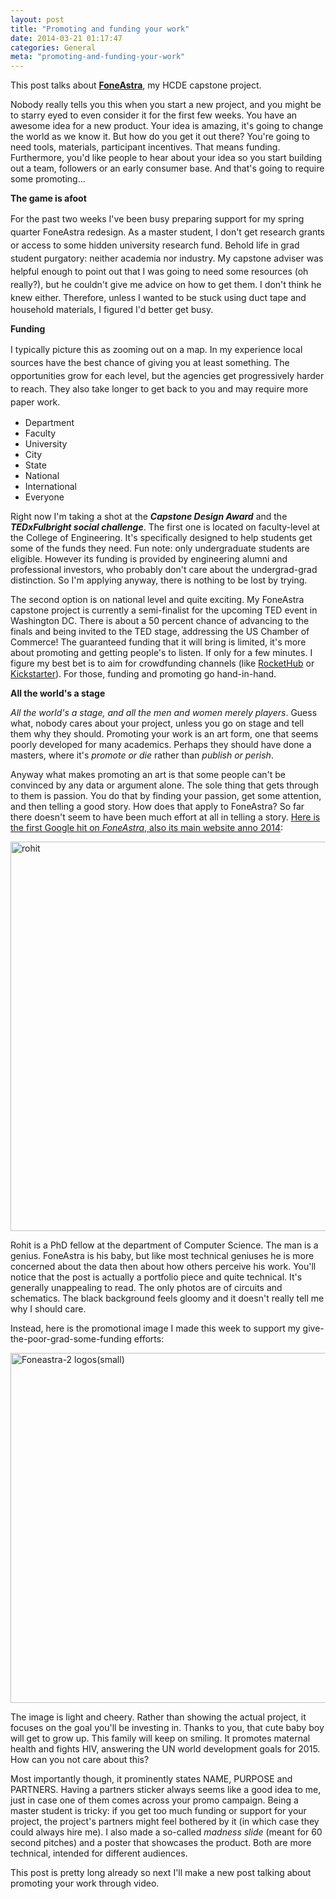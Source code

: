 ```yaml
---
layout: post
title: "Promoting and funding your work"
date: 2014-03-21 01:17:47
categories: General
meta: "promoting-and-funding-your-work"
---
```


This post talks about <a title="FoneAstra" href="http://koendecouck.com/?portfolio=foneastra"><strong>FoneAstra</strong></a>, my HCDE capstone project.

Nobody really tells you this when you start a new project, and you might be to starry eyed to even consider it for the first few weeks. You have an awesome idea for a new product. Your idea is amazing, it's going to change the world as we know it. But how do you get it out there? You're going to need tools, materials, participant incentives. That means funding. Furthermore, you'd like people to hear about your idea so you start building out a team, followers or an early consumer base. And that's going to require some promoting...

<strong>The game is afoot</strong>

<span style="line-height: 1.5em;">For the past two weeks I've been busy preparing support for my spring quarter FoneAstra redesign. As a master student, I don't get research grants or access to some hidden university research fund. Behold life in grad student </span>purgatory<span style="line-height: 1.5em;">: neither academia nor industry. My capstone </span>adviser<span style="line-height: 1.5em;"> was helpful enough to point out that I was going to need some resources (oh really?), but he couldn't give me advice on how to get them. I don't think he knew either. </span>Therefore, unless I wanted to be stuck using duct tape and household materials, I figured I'd better get busy.

<strong>Funding</strong>

<span style="line-height: 1.5em;">I typically picture this as zooming out on a map. In my experience local sources have the best chance of giving you at least something. The opportunities grow for each level, but the agencies get progressively harder to reach. They also take longer to get back to you and may require more paper work.</span>
<ul>
	<li>Department</li>
	<li>Faculty</li>
	<li>University</li>
	<li>City</li>
	<li>State</li>
	<li>National</li>
	<li>International</li>
	<li>Everyone</li>
</ul>
Right now I'm taking a shot at the <strong><em>Capstone Design Award</em></strong> and the <strong><em>TEDxFulbright social challenge</em></strong>. The first one is located on faculty-level at the College of Engineering. It's specifically designed to help students get some of the funds they need. Fun note: only undergraduate students are eligible. However its funding is provided by engineering alumni and professional investors, who probably don't care about the undergrad-grad distinction. So I'm applying anyway, there is nothing to be lost by trying.

The second option is on national level and quite exciting. My FoneAstra capstone project is currently a semi-finalist for the upcoming TED event in Washington DC. There is about a 50 percent chance of advancing to the finals and being invited to the TED stage, addressing the US Chamber of Commerce! The guaranteed funding that it will bring is limited, it's more about promoting and getting people's to listen. If only for a few minutes. I figure my best bet is to aim for crowdfunding channels (like <a href="http://www.rockethub.com">RocketHub</a> or <a href="http://www.kickstarter.com">Kickstarter</a>). For those, funding and promoting go hand-in-hand.

<strong>All the world's a stage</strong>

<em>All the world's a stage, and all the men and women merely players</em>. Guess what, nobody cares about your project, unless you go on stage and tell them why they should. Promoting your work is an art form, one that seems poorly developed for many academics. Perhaps they should have done a masters, where it's <em>promote or die </em>rather than<em> publish or perish</em>.

Anyway what makes promoting an art is that some people can't be convinced by any data or argument alone. The sole thing that gets through to them is passion. You do that by finding your passion, get some attention, and then telling a good story. How does that apply to FoneAstra? So far there doesn't seem to have been much effort at all in telling a story. <a href="http://homes.cs.washington.edu/~rohitc/foneastra.html">Here is the first Google hit on <em>FoneAstra</em>, also its main website anno 2014</a>:

<a href="/_post_images/2014/03/rohit.png"><img class="alignnone size-full wp-image-4083" alt="rohit" src="/_post_images/2014/03/rohit.png" width="755" height="623" /></a>

Rohit is a PhD fellow at the department of Computer Science. The man is a genius. FoneAstra is his baby, but like most technical geniuses he is more concerned about the data then about how others perceive his work. You'll notice that the post is actually a portfolio piece and quite technical. It's generally unappealing to read. The only photos are of circuits and schematics. The black background feels gloomy and it doesn't really tell me why I should care.

Instead, here is the promotional image I made this week to support my give-the-poor-grad-some-funding efforts:

<a href="/_post_images/2014/03/Foneastra-2-logossmall.png"><img alt="Foneastra-2 logos(small)" src="/_post_images/2014/03/Foneastra-2-logossmall.png" width="864" height="560" /></a>

The image is light and cheery. Rather than showing the actual project, it focuses on the goal you'll be investing in. Thanks to you, that cute baby boy will get to grow up. This family will keep on smiling. It promotes maternal health and fights HIV, answering the UN world development goals for 2015. How can you not care about this?

Most importantly though, it prominently states NAME, PURPOSE and PARTNERS. Having a partners sticker always seems like a good idea to me, just in case one of them comes across your promo campaign. Being a master student is tricky: if you get too much funding or support for your project, the project's partners might feel bothered by it (in which case they could always hire me). I also made a so-called <em>madness slide</em> (meant for 60 second pitches) and a poster that showcases the product. Both are more technical, intended for different audiences.

This post is pretty long already so next I'll make a new post talking about promoting your work through video.
